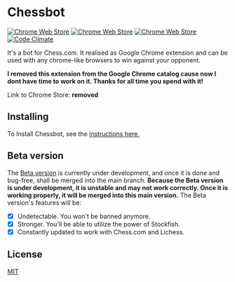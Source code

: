 # Chessbot
[![Chrome Web Store](https://img.shields.io/chrome-web-store/d/dokkeahnmkbkoijcglpddnkjeipgepcm.svg?maxAge=2592000)](https://chrome.google.com/webstore/detail/chesscom-bot/dokkeahnmkbkoijcglpddnkjeipgepcm)
[![Chrome Web Store](https://img.shields.io/chrome-web-store/v/dokkeahnmkbkoijcglpddnkjeipgepcm.svg?maxAge=2592000?style=plastic)](https://chrome.google.com/webstore/detail/chesscom-bot/dokkeahnmkbkoijcglpddnkjeipgepcm)
[![Chrome Web Store](https://img.shields.io/chrome-web-store/rating/dokkeahnmkbkoijcglpddnkjeipgepcm.svg?maxAge=2592000?style=plastic)](https://chrome.google.com/webstore/detail/chesscom-bot/dokkeahnmkbkoijcglpddnkjeipgepcm)
[![Code Climate](https://codeclimate.com/github/recoders/chessbot/badges/gpa.svg)](https://codeclimate.com/github/recoders/chessbot)

It's a bot for Chess.com. It realised as Google Chrome extension and can be used 
with any chrome-like browsers to win against your opponent.

**I removed this extension from the Google Chrome catalog cause now I dont have time to work on it. Thanks for all time you spend with it!**

Link to Chrome Store: **removed**

## Installing

To Install Chessbot, see the [instructions here.](https://github.com/recoders/chessbot/wiki/Installing-Chessbot)

## Beta version

The [Beta version](https://github.com/recoders/chessbot/tree/beta) is currently under development, and once it is done and bug-free, shall be merged into the main branch. **Because the Beta version is under development, it is unstable and may not work correctly. Once it is working properly, it will be merged into this main version.** The Beta version's features will be:

- [X] Undetectable. You won't be banned anymore.
- [X] Stronger. You'll be able to utilize the power of Stockfish.
- [X] Constantly updated to work with Chess.com and Lichess.

## License
[MIT](http://opensource.org/licenses/MIT)

